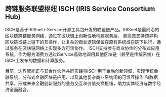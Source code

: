 ## 跨链服务联盟枢纽 ISCH (IRIS Service Consortium Hub) 

ISCH是基于IRISnet i-Service开源工具包开发的联盟链产品。IRISnet是最前沿的区块链跨链服务网络，通过在区块链上创新性地构建服务层，
能高效支持跨异构区块链或链上链下的互操作，让复杂的商业逻辑保留在原有系统或在链下执行，通过服务在区块链网络上实现多方可信协作。
ISCH支持参与商业协作的分布式应用系统，作为服务消费方通过iService高效地调用其他区块链（甚至是传统系统）在ISCH上发布的数据和计算服务。

目前，边界智能正与其合作伙伴共同实践将ISCH用于金融创新领域，实现传统金融系统、分布式金融区块链应用、以及其他复杂商业系统间的可信互操作
和数据共享，形成未来金融创新服务的业务交互和价值交换枢纽，助力实体经济与数字经济全面融合。
